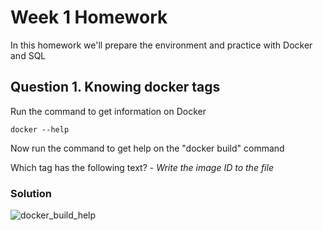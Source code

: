 # Week 1 Homework
In this homework we'll prepare the environment and practice with Docker and SQL

## Question 1. Knowing docker tags

Run the command to get information on Docker 

```docker --help```

Now run the command to get help on the "docker build" command

Which tag has the following text? - *Write the image ID to the file*

### Solution
![docker_build_help](https://github.com/daurensd/zoomcamp/blob/main/week_1_basics_n_setup/1.1_docker_build_help.png)
